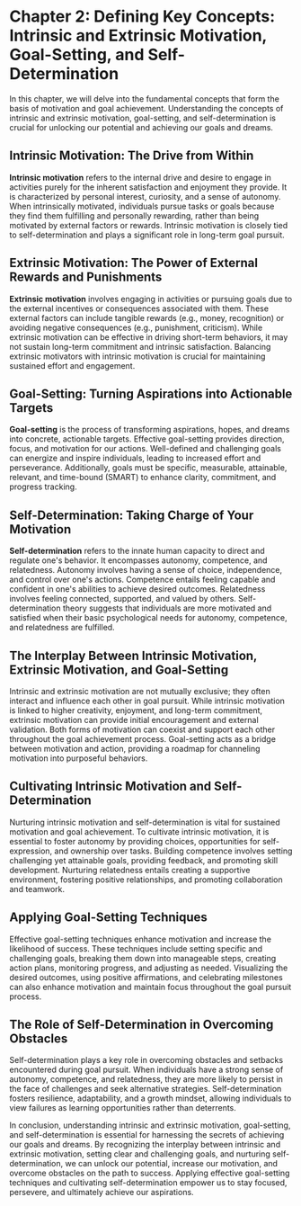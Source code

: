 Chapter 2: Defining Key Concepts: Intrinsic and Extrinsic Motivation, Goal-Setting, and Self-Determination
==========================================================================================================

In this chapter, we will delve into the fundamental concepts that form the basis of motivation and goal achievement. Understanding the concepts of intrinsic and extrinsic motivation, goal-setting, and self-determination is crucial for unlocking our potential and achieving our goals and dreams.

Intrinsic Motivation: The Drive from Within
-------------------------------------------

**Intrinsic motivation** refers to the internal drive and desire to engage in activities purely for the inherent satisfaction and enjoyment they provide. It is characterized by personal interest, curiosity, and a sense of autonomy. When intrinsically motivated, individuals pursue tasks or goals because they find them fulfilling and personally rewarding, rather than being motivated by external factors or rewards. Intrinsic motivation is closely tied to self-determination and plays a significant role in long-term goal pursuit.

Extrinsic Motivation: The Power of External Rewards and Punishments
-------------------------------------------------------------------

**Extrinsic motivation** involves engaging in activities or pursuing goals due to the external incentives or consequences associated with them. These external factors can include tangible rewards (e.g., money, recognition) or avoiding negative consequences (e.g., punishment, criticism). While extrinsic motivation can be effective in driving short-term behaviors, it may not sustain long-term commitment and intrinsic satisfaction. Balancing extrinsic motivators with intrinsic motivation is crucial for maintaining sustained effort and engagement.

Goal-Setting: Turning Aspirations into Actionable Targets
---------------------------------------------------------

**Goal-setting** is the process of transforming aspirations, hopes, and dreams into concrete, actionable targets. Effective goal-setting provides direction, focus, and motivation for our actions. Well-defined and challenging goals can energize and inspire individuals, leading to increased effort and perseverance. Additionally, goals must be specific, measurable, attainable, relevant, and time-bound (SMART) to enhance clarity, commitment, and progress tracking.

Self-Determination: Taking Charge of Your Motivation
----------------------------------------------------

**Self-determination** refers to the innate human capacity to direct and regulate one's behavior. It encompasses autonomy, competence, and relatedness. Autonomy involves having a sense of choice, independence, and control over one's actions. Competence entails feeling capable and confident in one's abilities to achieve desired outcomes. Relatedness involves feeling connected, supported, and valued by others. Self-determination theory suggests that individuals are more motivated and satisfied when their basic psychological needs for autonomy, competence, and relatedness are fulfilled.

The Interplay Between Intrinsic Motivation, Extrinsic Motivation, and Goal-Setting
----------------------------------------------------------------------------------

Intrinsic and extrinsic motivation are not mutually exclusive; they often interact and influence each other in goal pursuit. While intrinsic motivation is linked to higher creativity, enjoyment, and long-term commitment, extrinsic motivation can provide initial encouragement and external validation. Both forms of motivation can coexist and support each other throughout the goal achievement process. Goal-setting acts as a bridge between motivation and action, providing a roadmap for channeling motivation into purposeful behaviors.

Cultivating Intrinsic Motivation and Self-Determination
-------------------------------------------------------

Nurturing intrinsic motivation and self-determination is vital for sustained motivation and goal achievement. To cultivate intrinsic motivation, it is essential to foster autonomy by providing choices, opportunities for self-expression, and ownership over tasks. Building competence involves setting challenging yet attainable goals, providing feedback, and promoting skill development. Nurturing relatedness entails creating a supportive environment, fostering positive relationships, and promoting collaboration and teamwork.

Applying Goal-Setting Techniques
--------------------------------

Effective goal-setting techniques enhance motivation and increase the likelihood of success. These techniques include setting specific and challenging goals, breaking them down into manageable steps, creating action plans, monitoring progress, and adjusting as needed. Visualizing the desired outcomes, using positive affirmations, and celebrating milestones can also enhance motivation and maintain focus throughout the goal pursuit process.

The Role of Self-Determination in Overcoming Obstacles
------------------------------------------------------

Self-determination plays a key role in overcoming obstacles and setbacks encountered during goal pursuit. When individuals have a strong sense of autonomy, competence, and relatedness, they are more likely to persist in the face of challenges and seek alternative strategies. Self-determination fosters resilience, adaptability, and a growth mindset, allowing individuals to view failures as learning opportunities rather than deterrents.

In conclusion, understanding intrinsic and extrinsic motivation, goal-setting, and self-determination is essential for harnessing the secrets of achieving our goals and dreams. By recognizing the interplay between intrinsic and extrinsic motivation, setting clear and challenging goals, and nurturing self-determination, we can unlock our potential, increase our motivation, and overcome obstacles on the path to success. Applying effective goal-setting techniques and cultivating self-determination empower us to stay focused, persevere, and ultimately achieve our aspirations.
